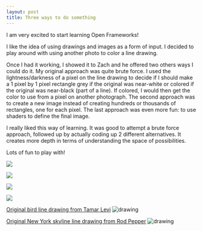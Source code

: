 ```yaml
---
layout: post
title: Three ways to do something
---
```


I am very excited to start learning Open Frameworks!

I like the idea of using drawings and images as a form of input. I decided to play around with using another photo to color a line drawing. 

Once I had it working, I showed it to Zach and he offered two others ways I could do it. My original approach was quite brute force. I used the lightness/darkness of a pixel on the line drawing to decide if I should make a 1 pixel by 1 pixel rectangle grey if the original was near-white or colored if the original was near-black (part of a line). If colored, I would then get the color to use from a pixel on another photograph. The second approach was to create a new image instead of creating hundreds or thousands of rectangles, one for each pixel. The last approach was even more fun: to use shaders to define the final image. 

I really liked this way of learning. It was good to attempt a brute force approach, followed up by actually coding up 2 different alternatives. It creates more depth in terms of understanding the space of possibilities. 

Lots of fun to play with!

![](https://lh3.googleusercontent.com/-q-mbSwMS2Hs/VFMGUOvN--I/AAAAAAAAZCc/xqOxaSzqTSA/w1034-h542-no/Screen%2BShot%2B2014-10-29%2Bat%2B1.06.05%2BPM.png)

![](https://lh5.googleusercontent.com/-KE0OdBltkew/VFMGUBvZjII/AAAAAAAAZCQ/ySWP955hUuU/w1016-h537-no/Screen%2BShot%2B2014-10-29%2Bat%2B1.06.27%2BPM.png)

![](https://lh3.googleusercontent.com/-me2kw0jrtVk/VFMGUDUaELI/AAAAAAAAZCM/tbL06bjiYyk/w1004-h542-no/Screen%2BShot%2B2014-10-29%2Bat%2B1.06.58%2BPM.png)

![](https://lh3.googleusercontent.com/-sN98r6tRYl8/VFMGU4FMeXI/AAAAAAAAZCg/wex1XCdRd68/w787-h193-no/Screen%2BShot%2B2014-10-29%2Bat%2B1.20.27%2BPM.png)

[Original bird line drawing from Tamar Levi](http://www.tamarlevi.com/thetamarmagan/?p=246)
![drawing](http://www.tamarlevi.com/thetamarmagan/wp-content/uploads/2012/11/Image_Continuous-Line-Drawings_%C2%A9TamarLevi_-8_5.jpg)

[Original New York skyline line drawing from Rod Pepper](http://dailydrawingdiary.com/manhattan-skyline/)
![drawing](http://dailydrawingdiary.com/wp-content/uploads/2012/06/NY-Skyline-small.jpg)
